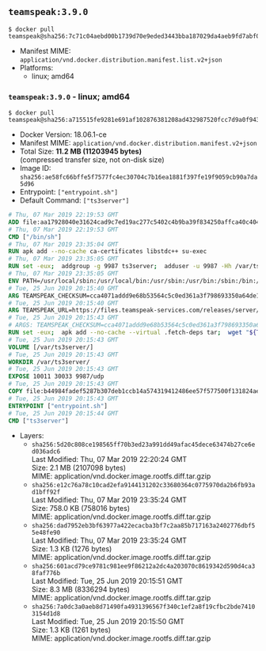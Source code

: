 ## `teamspeak:3.9.0`

```console
$ docker pull teamspeak@sha256:7c71c04aebd00b1739d70e9eded3443bba187029da4aeb9fd7abf039713af5da
```

-	Manifest MIME: `application/vnd.docker.distribution.manifest.list.v2+json`
-	Platforms:
	-	linux; amd64

### `teamspeak:3.9.0` - linux; amd64

```console
$ docker pull teamspeak@sha256:a715515fe9281e691af102876381208ad432987520fcc7d9a0f94382227f62d7
```

-	Docker Version: 18.06.1-ce
-	Manifest MIME: `application/vnd.docker.distribution.manifest.v2+json`
-	Total Size: **11.2 MB (11203945 bytes)**  
	(compressed transfer size, not on-disk size)
-	Image ID: `sha256:ae58fc66bffe5f7577fc4ec30704c7b16ea1881f397fe19f9059cb90a7da5d96`
-	Entrypoint: `["entrypoint.sh"]`
-	Default Command: `["ts3server"]`

```dockerfile
# Thu, 07 Mar 2019 22:19:53 GMT
ADD file:aa17928040e31624cad9c7ed19ac277c5402c4b9ba39f834250affca40c4046e in / 
# Thu, 07 Mar 2019 22:19:53 GMT
CMD ["/bin/sh"]
# Thu, 07 Mar 2019 23:35:04 GMT
RUN apk add --no-cache ca-certificates libstdc++ su-exec
# Thu, 07 Mar 2019 23:35:05 GMT
RUN set -eux;  addgroup -g 9987 ts3server;  adduser -u 9987 -Hh /var/ts3server -G ts3server -s /sbin/nologin -D ts3server;  mkdir -p /var/ts3server /var/run/ts3server;  chown ts3server:ts3server /var/ts3server /var/run/ts3server;  chmod 777 /var/ts3server /var/run/ts3server
# Thu, 07 Mar 2019 23:35:05 GMT
ENV PATH=/usr/local/sbin:/usr/local/bin:/usr/sbin:/usr/bin:/sbin:/bin:/opt/ts3server
# Tue, 25 Jun 2019 20:15:40 GMT
ARG TEAMSPEAK_CHECKSUM=cca4071addd9e68b53564c5c0ed361a3f798693350a64de122feadf1c7b3e8bb
# Tue, 25 Jun 2019 20:15:40 GMT
ARG TEAMSPEAK_URL=https://files.teamspeak-services.com/releases/server/3.9.0/teamspeak3-server_linux_alpine-3.9.0.tar.bz2
# Tue, 25 Jun 2019 20:15:43 GMT
# ARGS: TEAMSPEAK_CHECKSUM=cca4071addd9e68b53564c5c0ed361a3f798693350a64de122feadf1c7b3e8bb TEAMSPEAK_URL=https://files.teamspeak-services.com/releases/server/3.9.0/teamspeak3-server_linux_alpine-3.9.0.tar.bz2
RUN set -eux;  apk add --no-cache --virtual .fetch-deps tar;  wget "${TEAMSPEAK_URL}" -O server.tar.bz2;  echo "${TEAMSPEAK_CHECKSUM} *server.tar.bz2" | sha256sum -c -;  mkdir -p /opt/ts3server;  tar -xf server.tar.bz2 --strip-components=1 -C /opt/ts3server;  rm server.tar.bz2;  apk del .fetch-deps;  mv /opt/ts3server/*.so /opt/ts3server/redist/* /usr/local/lib;  ldconfig /usr/local/lib;  chown -R ts3server:ts3server /opt/ts3server
# Tue, 25 Jun 2019 20:15:43 GMT
VOLUME [/var/ts3server/]
# Tue, 25 Jun 2019 20:15:43 GMT
WORKDIR /var/ts3server/
# Tue, 25 Jun 2019 20:15:43 GMT
EXPOSE 10011 30033 9987/udp
# Tue, 25 Jun 2019 20:15:43 GMT
COPY file:b44984fadef5287b307deb1ccb14a574319412486ee57f577500f131824ae933 in /opt/ts3server 
# Tue, 25 Jun 2019 20:15:43 GMT
ENTRYPOINT ["entrypoint.sh"]
# Tue, 25 Jun 2019 20:15:44 GMT
CMD ["ts3server"]
```

-	Layers:
	-	`sha256:5d20c808ce198565ff70b3ed23a991dd49afac45dece63474b27ce6ed036adc6`  
		Last Modified: Thu, 07 Mar 2019 22:20:24 GMT  
		Size: 2.1 MB (2107098 bytes)  
		MIME: application/vnd.docker.image.rootfs.diff.tar.gzip
	-	`sha256:e12c76a78c10cad2efa9144131202c33680364c0775970da2b6fb93ad1bff92f`  
		Last Modified: Thu, 07 Mar 2019 23:35:24 GMT  
		Size: 758.0 KB (758016 bytes)  
		MIME: application/vnd.docker.image.rootfs.diff.tar.gzip
	-	`sha256:dad7952eb3bf63977a422ecacba3bf7c2aa85b717163a2402776dbf55e48fe90`  
		Last Modified: Thu, 07 Mar 2019 23:35:24 GMT  
		Size: 1.3 KB (1276 bytes)  
		MIME: application/vnd.docker.image.rootfs.diff.tar.gzip
	-	`sha256:601acd79ce9781c981ee9f86212a2dc4a203070c8619342d590d4ca38faf776b`  
		Last Modified: Tue, 25 Jun 2019 20:15:51 GMT  
		Size: 8.3 MB (8336294 bytes)  
		MIME: application/vnd.docker.image.rootfs.diff.tar.gzip
	-	`sha256:7a0dc3a0aeb8d71490fa4931396567f340c1ef2a8f19cfbc2bde74103154d1d8`  
		Last Modified: Tue, 25 Jun 2019 20:15:50 GMT  
		Size: 1.3 KB (1261 bytes)  
		MIME: application/vnd.docker.image.rootfs.diff.tar.gzip
